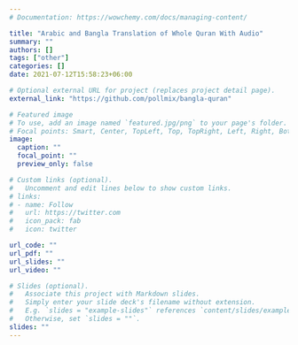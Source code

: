 ```yaml
---
# Documentation: https://wowchemy.com/docs/managing-content/

title: "Arabic and Bangla Translation of Whole Quran With Audio"
summary: ""
authors: []
tags: ["other"]
categories: []
date: 2021-07-12T15:58:23+06:00

# Optional external URL for project (replaces project detail page).
external_link: "https://github.com/pollmix/bangla-quran"

# Featured image
# To use, add an image named `featured.jpg/png` to your page's folder.
# Focal points: Smart, Center, TopLeft, Top, TopRight, Left, Right, BottomLeft, Bottom, BottomRight.
image:
  caption: ""
  focal_point: ""
  preview_only: false

# Custom links (optional).
#   Uncomment and edit lines below to show custom links.
# links:
# - name: Follow
#   url: https://twitter.com
#   icon_pack: fab
#   icon: twitter

url_code: ""
url_pdf: ""
url_slides: ""
url_video: ""

# Slides (optional).
#   Associate this project with Markdown slides.
#   Simply enter your slide deck's filename without extension.
#   E.g. `slides = "example-slides"` references `content/slides/example-slides.md`.
#   Otherwise, set `slides = ""`.
slides: ""
---
```

